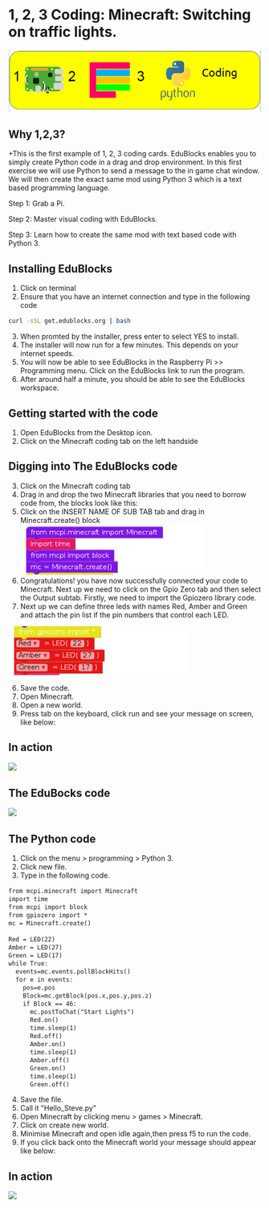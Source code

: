 # 1, 2, 3 Coding: Minecraft: Switching on traffic lights.
![](123cc2.png)

## Why 1,2,3?

+This is the first example of 1, 2, 3 coding cards. EduBlocks enables you to simply create Python code in a drag and drop environment. In this first exercise we will use Python to send a message to the in game chat window. We will then create the exact same mod using Python 3 which is a text based programming language. 

Step 1: Grab a Pi.

Step 2: Master visual coding with EduBlocks.

Step 3: Learn how to create the same mod with text based code with Python 3.

## Installing EduBlocks
1. Click on terminal
2. Ensure that you have an internet connection and type in the following code

```bash
curl -sSL get.edublocks.org | bash
```
3. When promted by the installer, press enter to select YES to install.
4. The installer will now run for a few minutes. This depends on your internet speeds.
5. You will now be able to see EduBlocks in the Raspberry Pi >> Programming menu. Click on the EduBlocks link to run the program.
6. After around half a minute, you should be able to see the EduBlocks workspace.

## Getting started with the code

1. Open EduBlocks from the Desktop icon.
2. Click on the Minecraft coding tab on the left handside

## Digging into The EduBlocks code

3. Click on the Minecraft coding tab 
4. Drag in and drop the two Minecraft libraries that you need to borrow code from, the blocks look like this:
5. Click on the INSERT NAME OF SUB TAB tab and drag in Minecraft.create() block
![](1.png)
6. Congratulations!  you have now successfully connected your code to Minecraft. Next up we need to click on the Gpio Zero tab and then select the Output subtab. Firstly, we need to import the Gpiozero library code. 
7. Next up we can define three leds with names Red, Amber and Green and attach the pin list if the pin numbers that control each LED.

![](2.png)

6. Save the code.
7. Open Minecraft.
8. Open a new world.
9. Press tab on the keyboard, click run and see your message on screen, like below:

## In action
![](Minecraft.png)

## The EduBocks code

![](code.png)

## The Python code
1. Click on the menu > programming > Python 3.
2. Click new file.
3. Type in the following code.
```
from mcpi.minecraft import Minecraft
import time
from mcpi import block
from gpiozero import *
mc = Minecraft.create()

Red = LED(22)
Amber = LED(27)
Green = LED(17)
while True:
  events=mc.events.pollBlockHits()
  for e in events:
    pos=e.pos
    Block=mc.getBlock(pos.x,pos.y,pos.z)
    if Block == 46:
      mc.postToChat("Start Lights")
      Red.on()
      time.sleep(1)
      Red.off()
      Amber.on()
      time.sleep(1)
      Amber.off()
      Green.on()
      time.sleep(1)
      Green.off()
```
4. Save the file.
5. Call it "Hello_Steve.py"
6. Open Minecraft by clicking menu > games > Minecraft. 
7. Click on create new world.
6. Minimise Minecraft and open idle again,then press f5 to run the code.
7. If you click back onto the Minecraft world your message should appear like below:

## In action
![](Minecraft.png)
